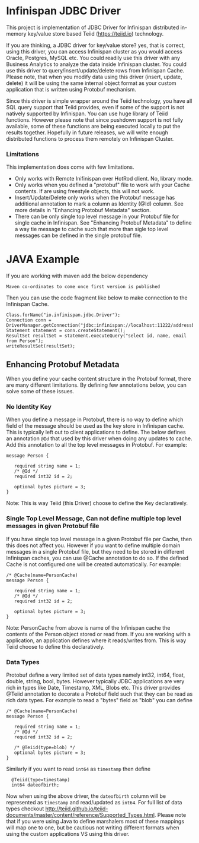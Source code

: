 # Infinispan JDBC Driver

This project is implementation of JDBC Driver for Infinispan distributed in-memory key/value store based Teiid (https://teiid.io) technology.

If you are thinking, a JDBC driver for key/value store? yes, that is correct, using this driver, you can access Infinispan cluster as you would access Oracle, Postgres, MySQL etc. You could readily use this driver with any Business Analytics to analyze the data inside Infinispan cluster. You could use this driver to query/insert/update/delete rows from Infinispan Cache. Please note, that when you modify data using this driver (insert, update, delete) it will be using the same internal object format as your custom application that is written using Protobuf mechanism.
 
Since this driver is simple wrapper around the Teiid technology, you have all SQL query support that Teiid provides, even if some of the support is not natively supported by Infinispan. You can use huge library of Teiid functions. However please note that since pushdown support is not fully available, some of these functions are being executed locally to put the results together. Hopefully in future releases, we will write enough distributed functions to process them remotely on Infinispan Cluster. 
 
### Limitations
This implementation does come with few limitations.
 * Only works with Remote Inifinispan over HotRod client. No, library mode.
 * Only works when you defined a "protobuf" file to work with your Cache contents. If are using freestyle objects, this will not work.
 * Insert/Update/Delete only works when the Protobuf message has additional annotation to mark a column as Identity (@Id) column. See more details in "Enhancing Protobuf Metadata" section.
 * There can be only single top level message in your Protobuf file for single cache in Infinispan. See "Enhancing Protobuf Metadata" to define a way tie message to cache such that more than sigle top level messages can be defined in the single protobuf file.
 
# JAVA Example

If you are working with maven add the below dependency
```
Maven co-ordinates to come once first version is published
```  
Then you can use the code fragment like below to make connection to the Infinispan Cache.

```
Class.forName("io.infinispan.jdbc.Driver");
Connection conn = DriverManager.getConnection("jdbc:infinispan://localhost:11222/addressbook_indexed;protobuf=/quickstart/addressbook.proto");
Statement statement = conn.createStatement();
ResultSet resultSet = statement.executeQuery("select id, name, email from Person");
writeResultSet(resultSet);
```
 
## Enhancing Protobuf Metadata
When you define your cache content structure in the Protobuf format, there are many different limitations. By defining few annotations below, you can solve some of these issues.

### No Identity Key
When you define a message in Protobuf, there is no way to define which field of the message should be used as the key  store in Infinispan cache. This is typically left out to client applications to define. The below defines an annotation `@Id` that used by this driver when doing any updates to cache. Add this annotation to all the top level messages in Protobuf. For example:

```
message Person {

   required string name = 1;
   /* @Id */
   required int32 id = 2;

   optional bytes picture = 3;
}
```
Note: This is way Teiid (this Driver) choose to define the Key declaratively. 

### Single Top Level Message, Can not define multiple top level messages in given Protobuf file  
If you have single top level message in a given Protobuf file per Cache, then this does not affect you. However if you want to define multiple domain messages in a single Protobuf file, but they need to be stored in different Infinispan caches, you can use @Cache annotation to do so. If the defined Cache is not configured one will be created automatically. For example:   

```
/* @Cache(name=PersonCache)
message Person {

   required string name = 1;
   /* @Id */
   required int32 id = 2;

   optional bytes picture = 3;
}
```
Note: PersonCache from above is name of the Infinispan cache the contents of the Person object stored or read from. If you are working with a application, an application defines where it reads/writes from. This is way Teiid choose to define this declaratively.  

### Data Types
Protobuf define a very limited set of data types namely int32, int64, float, double, string, bool, bytes. However typically JDBC  applications are very rich in types like Date, Timestamp, XML, Blobs etc. This driver provides @Teiid annotation to decorate a Protobuf field such that they can be read as rich data types. For example to read a "bytes" field as "blob" you can define

```
/* @Cache(name=PersonCache)
message Person {

   required string name = 1;
   /* @Id */
   required int32 id = 2;

   /* @Teiid(type=blob) */
   optional bytes picture = 3;
}  
```
Similarly if you want to read `int64` as `timestamp` then define

```
  @Teiid(type=timestamp)
  int64 dateofbirth;  
```
Now when using the above driver, the `dateofbirth` column will be represented as `timestamp` and read/updated as `int64`. For full list of data types checkout http://teiid.github.io/teiid-documents/master/content/reference/Supported_Types.html. Please note that if you were using Java to define marshalers most of these mappings will map one to one, but be cautious not writing different formats when using the custom applications VS using this driver.